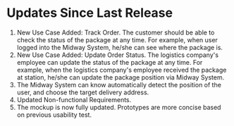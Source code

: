 # Updates Since Last Release

1. New Use Case Added: Track Order. The customer should be able to check the status of the package at any time. For example, when user logged into the Midway System, he/she can see where the package is.
2. New Use Case Added: Update Order Status. The logistics company's employee can update the status of the package at any time. For example, when the logistics company's employee received the package at station, he/she can update the package position via Midway System.
3. The Midway System can know automatically detect the position of the user, and choose the target delivery address.
4. Updated Non-functional Requirements.
5. The mockup is now fully updated. Prototypes are more concise based on previous usability test.